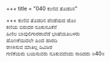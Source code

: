 +++
title = "040 ಕುಣಿವ ತೊಡರಿನ"

+++
ಕುಣಿವ ತೊಡರಿನ ಪೆಂಡೆಯದ ಡೊಂ  
ಕಣಿಯ ಬಿರುದರ ನೂಕುನೂಕೆನೆ  
ಹಿಣಿಲ ಬಾವುಲಿಗಾರರಾವೆಡೆ ಭಾಷೆಯತಿಬಳರು  
ಹೊಣಕೆಯಿದಲೇ ಹಿಂದ ಹಾರದಿ  
ರಣಕಿಸುವ ಮಾತಿಲ್ಲ ದಿವಿಜರ  
ಗಣಿಕೆಯರು ಬಯಸುವರು ನೂಕುವದೆಂದು ಸಾರಿದರು     ॥40॥